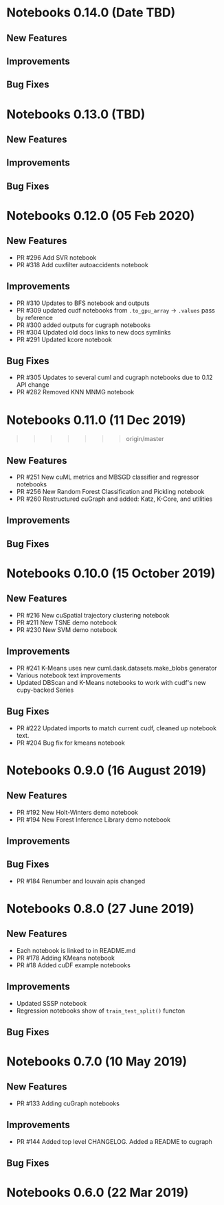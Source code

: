 # Notebooks 0.14.0 (Date TBD)

## New Features

## Improvements

## Bug Fixes

# Notebooks 0.13.0 (TBD)

## New Features

## Improvements

## Bug Fixes


# Notebooks 0.12.0 (05 Feb 2020)

## New Features
- PR #296 Add SVR notebook
- PR #318 Add cuxfilter autoaccidents notebook

## Improvements
- PR #310 Updates to BFS notebook and outputs
- PR #309 updated cudf notebooks from `.to_gpu_array` -> `.values` pass by reference
- PR #300 added outputs for cugraph notebooks
- PR #304 Updated old docs links to new docs symlinks
- PR #291 Updated kcore notebook

## Bug Fixes
- PR #305 Updates to several cuml and cugraph notebooks due to 0.12 API change
- PR #282 Removed KNN MNMG notebook

# Notebooks 0.11.0 (11 Dec 2019)
>>>>>>> origin/master

## New Features
- PR #251 New cuML metrics and MBSGD classifier and regressor notebooks
- PR #256 New Random Forest Classification and Pickling notebook
- PR #260 Restructured cuGraph and added: Katz, K-Core, and utilities

## Improvements

## Bug Fixes


# Notebooks 0.10.0 (15 October 2019)

## New Features
- PR #216 New cuSpatial trajectory clustering notebook
- PR #211 New TSNE demo notebook
- PR #230 New SVM demo notebook

## Improvements
- PR #241 K-Means uses new cuml.dask.datasets.make_blobs generator
- Various notebook text improvements
- Updated DBScan and K-Means notebooks to work with cudf's new cupy-backed Series

## Bug Fixes
- PR #222 Updated imports to match current cudf, cleaned up notebook text.
- PR #204 Bug fix for kmeans notebook

# Notebooks 0.9.0 (16 August 2019)

## New Features
- PR #192 New Holt-Winters demo notebook
- PR #194 New Forest Inference Library demo notebook

## Improvements

## Bug Fixes
- PR #184 Renumber and louvain apis changed

# Notebooks 0.8.0 (27 June 2019)

## New Features
- Each notebook is linked to in README.md
- PR #178 Adding KMeans notebook
- PR #18 Added cuDF example notebooks

## Improvements
- Updated SSSP notebook
- Regression notebooks show of `train_test_split()` functon

## Bug Fixes


# Notebooks 0.7.0 (10 May 2019)

## New Features
- PR #133 Adding cuGraph notebooks

## Improvements
- PR #144  Added top level CHANGELOG.  Added a README to cugraph

## Bug Fixes


# Notebooks 0.6.0 (22 Mar 2019)
